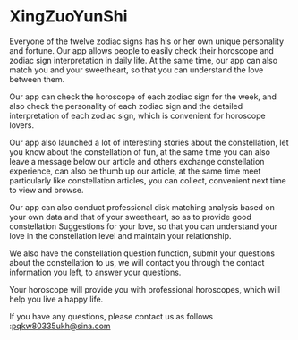 # XingZuoYunShi
Everyone of the twelve zodiac signs has his or her own unique personality and fortune. Our app allows people to easily check their horoscope and zodiac sign interpretation in daily life. At the same time, our app can also match you and your sweetheart, so that you can understand the love between them.

Our app can check the horoscope of each zodiac sign for the week, and also check the personality of each zodiac sign and the detailed interpretation of each zodiac sign, which is convenient for horoscope lovers.

Our app also launched a lot of interesting stories about the constellation, let you know about the constellation of fun, at the same time you can also leave a message below our article and others exchange constellation experience, can also be thumb up our article, at the same time meet particularly like constellation articles, you can collect, convenient next time to view and browse.

Our app can also conduct professional disk matching analysis based on your own data and that of your sweetheart, so as to provide good constellation Suggestions for your love, so that you can understand your love in the constellation level and maintain your relationship.

We also have the constellation question function, submit your questions about the constellation to us, we will contact you through the contact information you left, to answer your questions.

Your horoscope will provide you with professional horoscopes, which will help you live a happy life.

If you have any questions, please contact us as follows :pqkw80335ukh@sina.com
